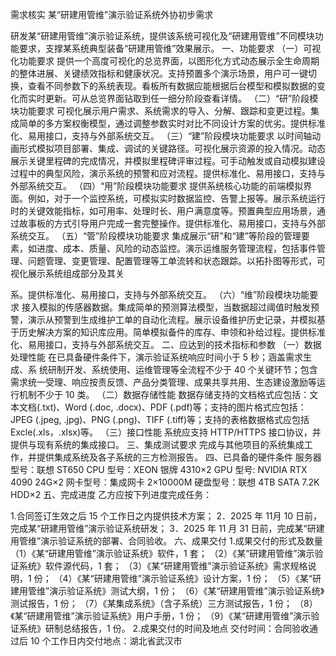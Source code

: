 需求核实
某“研建用管维”演示验证系统外协初步需求
 
研发某“研建用管维”演示验证系统，提供该系统可视化及“研建用管维”不同模块功能要求，支撑某系统典型装备“研建用管维”效果展示。
一、功能要求
（一）可视化功能要求
提供一个高度可视化的总览界面，以图形化方式动态展示全生命周期的整体进展、关键绩效指标和健康状况。支持预置多个演示场景，用户可一键切换，查看不同参数下的系统表现。看板所有数据应能根据后台模型和模拟数据的变化而实时更新。可从总览界面钻取到任一细分阶段查看详情。
（二）“研”阶段模块功能要求
可视化展示用户需求、系统需求的导入、分解、跟踪和变更过程。集成简单的多方案权衡模型，通过调整参数实时对比不同设计方案的优劣。提供标准化、易用接口，支持与外部系统交互。
（三）“建”阶段模块功能要求
以时间轴动画形式模拟项目部署、集成、调试的关键路径。可视化展示资源的投入情况。动态展示关键里程碑的完成情况，并模拟里程碑评审过程。可手动触发或自动模拟建设过程中的典型风险，演示系统的预警和应对流程。提供标准化、易用接口，支持与外部系统交互。
（四）“用”阶段模块功能要求
提供系统核心功能的前端模拟界面。例如，对于一个监控系统，可模拟实时数据监控、告警上报等。展示系统运行时的关键效能指标，如可用率、处理时长、用户满意度等。预置典型应用场景，通过故事板的方式引导用户完成一套完整操作。提供标准化、易用接口，支持与外部系统交互。
（五）“管”阶段模块功能要求
集成展示“研”和“建”等阶段的管理要素，如进度、成本、质量、风险的动态监控。演示运维服务管理流程，包括事件管理、问题管理、变更管理、配置管理等工单流转和状态跟踪。以拓扑图等形式，可视化展示系统组成部分及其关

系。提供标准化、易用接口，支持与外部系统交互。
（六）“维”阶段模块功能要求
接入模拟的传感器数据。集成简单的预测算法模型，当数据超过阈值时触发预警，演示从预警到生成维护工单的自动化流程。展示设备维护历史记录，并模拟基于历史解决方案的知识库应用。简单模拟备件的库存、申领和补给过程。提供标准化、易用接口，支持与外部系统交互。
二、应达到的技术指标和参数
（一）数据处理性能
在已具备硬件条件下，演示验证系统响应时间小于 5 秒；涵盖需求生成、系
统研制开发、系统使用、运维管理等全流程不少于 40 个关键环节；包含需求统一受理、响应按责反馈、产品分类管理、成果共享共用、生态建设激励等运行机制不少于 10 类。
（二）数据存储性能
数据存储支持的文档格式应包括：文本文档(.txt)、Word (.doc, .docx)、PDF (.pdf)等；支持的图片格式应包括：JPEG (.jpeg, .jpg)、PNG (.png)、TIFF (.tiff)等；支持的表格数据格式应包括 Excle(.xls，.xlsx)等。
（三）接口性能
系统应支持 HTTP/HTTPS 接口协议，并提供与现有系统的集成接口。
三、集成测试要求
完成与其他项目的系统集成工作，并提供集成系统及各子系统的三方检测报告。
四、已具备的硬件条件
服务器型号：联想 ST650
CPU 型号：XEON 银牌 4310×2 GPU 型号: NVIDIA RTX 4090 24G×2
网卡型号：集成网卡 2×10000M
硬盘型号：联想 4TB SATA 7.2K HDD×2
五、完成进度
乙方应按下列进度完成任务：

1.合同签订生效之后 15 个工作日之内提供技术方案；
2．2025 年 11月 10 日前，完成某“研建用管维”演示验证系统研发；
3．2025 年 11 月 31 日前，完成某“研建用管维”演示验证系统的部署、合同验收。
六、成果交付
1.成果交付的形式及数量
（1）《某“研建用管维”演示验证系统》软件，1 套；
（2）《某“研建用管维”演示验证系统》软件源代码，1 套；
（3）《某“研建用管维”演示验证系统》需求规格说明，1 份；
（4）《某“研建用管维”演示验证系统》设计方案，1 份；
（5）《某“研建用管维”演示验证系统》测试大纲，1 份；
（6）《某“研建用管维”演示验证系统》测试报告，1 份；
（7）《某集成系统》（含子系统）三方测试报告，1 份；
（8）《某“研建用管维”演示验证系统》用户手册，1 份；
（9）《某“研建用管维”演示验证系统》研制总结报告，1 份。
2.成果交付的时间及地点
交付时间：合同验收通过后 10 个工作日内交付地点：湖北省武汉市

